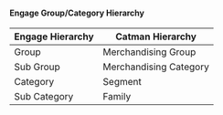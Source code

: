 #### Engage Group/Category Hierarchy  


| Engage Hierarchy | Catman Hierarchy |
| ------------- |-------------|
| Group | Merchandising Group |
| Sub Group | Merchandising Category  |
| Category | Segment |
| Sub Category | Family |

